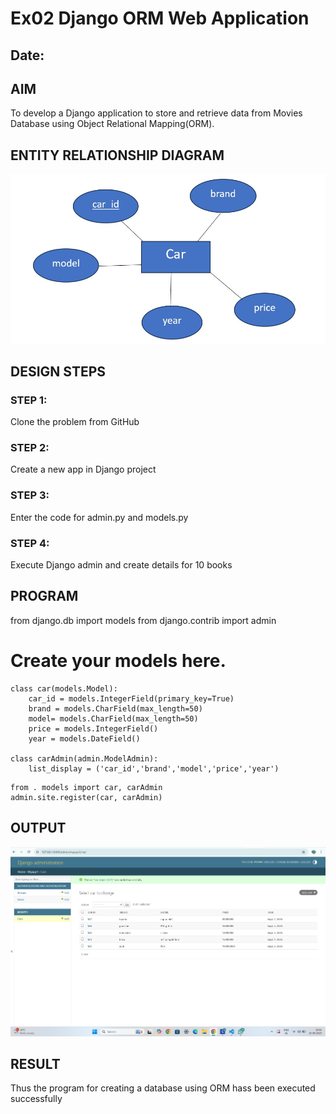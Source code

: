 # Ex02 Django ORM Web Application
## Date: 

## AIM
To develop a Django application to store and retrieve data from Movies Database using Object Relational Mapping(ORM).

## ENTITY RELATIONSHIP DIAGRAM

![alt text](<WhatsApp Image 2025-09-13 at 11.18.52_604e6aa4.jpg>)

## DESIGN STEPS

### STEP 1:
Clone the problem from GitHub

### STEP 2:
Create a new app in Django project

### STEP 3:
Enter the code for admin.py and models.py

### STEP 4:
Execute Django admin and create details for 10 books

## PROGRAM
from django.db import models
from django.contrib import admin

# Create your models here.
```
class car(models.Model):
    car_id = models.IntegerField(primary_key=True)
    brand = models.CharField(max_length=50)
    model= models.CharField(max_length=50)
    price = models.IntegerField()
    year = models.DateField()

class carAdmin(admin.ModelAdmin):
    list_display = ('car_id','brand','model','price','year')
```

```from django.contrib import admin
from . models import car, carAdmin
admin.site.register(car, carAdmin)
```


## OUTPUT

![alt text](<Screenshot 2025-09-25 204225.png>)


## RESULT
Thus the program for creating a database using ORM hass been executed successfully
